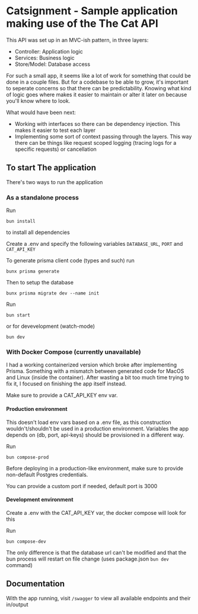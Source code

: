 # Catsignment - Sample application making use of the The Cat API

This API was set up in an MVC-ish pattern, in three layers:

- Controller: Application logic
- Services: Business logic
- Store/Model: Database access

For such a small app, it seems like a lot of work for something that could be done in a couple files. But for a codebase to be able to grow, it's important to seperate concerns so that there can be predictability. Knowing what kind of logic goes where makes it easier to maintain or alter it later on because you'll know where to look.

What would have been next:

- Working with interfaces so there can be dependency injection. This makes it easier to test each layer
- Implementing some sort of context passing through the layers. This way there can be things like request scoped logging (tracing logs for a specific requests) or cancellation

## To start The application

There's two ways to run the application

### As a standalone process

Run

    bun install

to install all dependencies

Create a .env and specify the following variables `DATABASE_URL`, `PORT` and `CAT_API_KEY`

To generate prisma client code (types and such) run

    bunx prisma generate

Then to setup the database

    bunx prisma migrate dev --name init

Run

    bun start

or for devevelopment (watch-mode)

    bun dev

### With Docker Compose (currently unavailable)

I had a working containerized version which broke after implementing Prisma. Something with a mismatch between generated code for MacOS and Linux (inside the container). After wasting a bit too much time trying to fix it, I focused on finishing the app itself instead.

Make sure to provide a CAT_API_KEY env var.

#### Production environment

This doesn't load env vars based on a .env file, as this construction wouldn't/shouldn't be used in a production environment. Variables the app depends on (db, port, api-keys) should be provisioned in a different way.

Run

    bun compose-prod

Before deploying in a production-like environment, make sure to provide non-default Postgres credentials.

You can provide a custom port if needed, default port is 3000

#### Development environment

Create a .env with the CAT_API_KEY var, the docker compose will look for this

Run

    bun compose-dev

The only difference is that the database url can't be modified and that the bun process will restart on file change (uses package.json `bun dev` command)

## Documentation

With the app running, visit `/swagger` to view all available endpoints and their in/output
